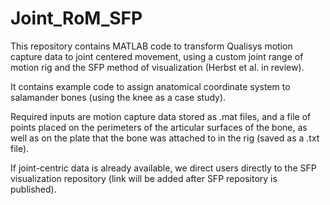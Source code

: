 # Joint_RoM_SFP

This repository contains MATLAB code to transform Qualisys motion capture data to joint centered movement, using a custom joint range of motion rig and the SFP method of visualization (Herbst et al. in review).

It contains example code to assign anatomical coordinate system to salamander bones (using the knee as a case study). 

Required inputs are motion capture data stored as .mat files, and a file of points placed on the perimeters of the articular surfaces of the bone, as well as on the plate that the bone was attached to in the rig (saved as a .txt file).

If joint-centric data is already available, we direct users directly to the SFP visualization repository (link will be added after SFP repository is published).
